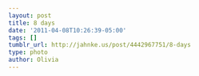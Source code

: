 ```yaml
---
layout: post
title: 8 days
date: '2011-04-08T10:26:39-05:00'
tags: []
tumblr_url: http://jahnke.us/post/4442967751/8-days
type: photo
author: Olivia
---
```


![]()
